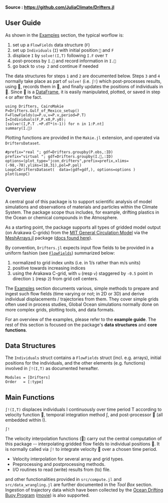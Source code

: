 
**Source : https://github.com/JuliaClimate/Drifters.jl**

## User Guide

As shown in the [Examples](@ref) section, the typical worflow is:

1. set up a `FlowFields` data structure (`F`)
1. set up `Individuals` (`I`) with initial position `📌` and `F`
1. displace `I` by	`solve!(I,T)` following `I.F` over `T` 
1. post-process by `I.🔧` and record information in `I.🔴`
1. go back to `step 2` and continue if needed

The data structures for steps `1` and `2` are documented below. Steps `3` and `4` normally take place as part of `solve!` (i.e. `∫!`) which post-processes results, using 🔧, records them in 🔴, and finally updates the positions of individuals in 📌. Since 🔴 is a [DataFrame](https://juliadata.github.io/DataFrames.jl/latest/), it is easily manipulated, plotted, or saved in step `4` or after the fact.

```@example ex1
using Drifters, CairoMakie
P=Drifters.Gulf_of_Mexico_setup()
F=FlowFields(u=P.u,v=P.v,period=P.T)
I=Individuals(F,P.x0,P.y0);
[solve!(I,P.T .+P.dT*(n-1)) for n in 1:P.nt]
summary(I.🔴)
```

Plotting functions are provided in the `Makie.jl` extension, and operated via `DriftersDataset`.

```@example ex1
#prefix="real "; gdf=Drifters.groupby(P.obs,:ID)
prefix="virtual "; gdf=Drifters.groupby(I.🔴,:ID)
options=(plot_type="jcon_drifters",prefix=prefix,xlims=(-98,-78),ylims=(18,31),pol=P.pol)
LoopC=DriftersDataset(  data=(gdf=gdf,), options=options )
plot(LoopC)
```

## Overview

A central goal of this package is to support scientific analysis of model simulations and observations of materials and particles within the Climate System. The package scope thus includes, for example, drifting plastics in the Ocean or chemical compounds in the Atmosphere. 

As a starting point, the package supports all types of gridded model output (on Arakawa C-grids) from the [MIT General Circulation Model](https://mitgcm.readthedocs.io/en/latest/?badge=latest) via the [MeshArrays.jl](https://github.com/JuliaClimate/MeshArrays.jl) package ([docs found here](https://juliaclimate.github.io/MeshArrays.jl/dev/)). 

By convention, `Drifters.jl` expects input flow fields to be provided in a uniform fashion (see [`FlowFields`](@ref)) summarized below: 

1. normalized to grid index units (i.e. in 1/s rather than m/s units)
1. positive towards increasing indices
1. using the Arakawa C-grid, with `u` (resp `v`) staggered by `-0.5` point in direction `1` (resp `2`) from grid cell centers. 

The [Examples](@ref) section documents various, simple methods to prepare and ingest such flow fields (time varying or not; in 2D or 3D) and derive individual displacements / trajectories from them. They cover simple grids often used in process studies, Global Ocean simulations normally done on more complex grids, plotting tools, and data formats. 

For an overview of the examples, please refer to the **example guide**. The rest of this section is focused on the package's **data structures** and **core functions**.

## Data Structures

The `Individuals` struct contains a `FlowFields` struct (incl. e.g. arrays), initial positions for the individuals, and the other elements (e.g. functions) involved in `∫!(I,T)` as documented hereafter.

```@autodocs
Modules = [Drifters]
Order   = [:type]
```

## Main Functions

`∫!(I,T)` displaces individuals I continuously over time period T according to velocity function 🚄, temporal integration method ∫, and post-processor 🔧 (all embedded within I).

```@docs
∫!
```

The velocity interpolation functions (🚄) carry out the central computation of this package -- interpolating gridded flow fields to individual positions 📌. It is normally called via `∫!` to integrate velocity 🚄 over a chosen time period. 

- Velocity interpolation for several array and grid types.
- Preprocessing and postprocessing methods.
- I/O routines to read (write) results from (to) file.

and other functionalities provided in `src/compute.jl` and `src/data_wrangling.jl` are further documented in the _Tool Box_ section. Ingestion of trajectory data which have been collected by the [Ocean Drifting Buoy Program](https://doi.org/10.1002/2016JC011716) ([movie](https://youtu.be/82HPnYBtoVo)) is also supported.

